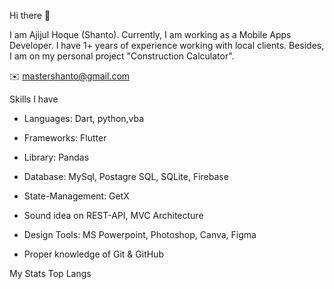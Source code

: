 Hi there 👋

I am Ajijul Hoque (Shanto). Currently, 
I am working as a Mobile Apps Developer. 
I have 1+ years of experience working with local clients.
Besides, I am on my personal project "Construction Calculator".

✉️ mastershanto@gmail.com

        
Skills I have
* Languages: Dart, python,vba

* Frameworks: Flutter

* Library: Pandas

* Database: MySql, Postagre SQL, SQLite, Firebase

* State-Management: GetX

* Sound idea on REST-API, MVC Architecture

* Design Tools: MS Powerpoint, Photoshop, Canva, Figma

* Proper knowledge of Git & GitHub

                                         
                                         
My Stats
Top Langs
